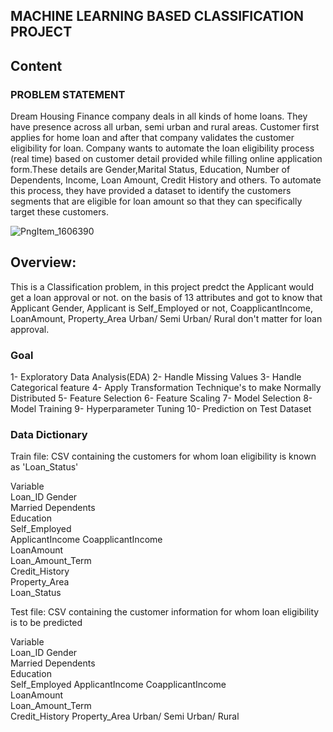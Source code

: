 ## MACHINE LEARNING BASED CLASSIFICATION PROJECT

## Content

### PROBLEM STATEMENT

Dream Housing Finance company deals in all kinds of home loans. They have presence across all urban, semi urban and rural areas. Customer first applies for home loan and 
after that company validates the customer eligibility for loan.
Company wants to automate the loan eligibility process (real time) based on customer detail provided while filling online application form.These details are Gender,Marital 
Status, Education, Number of Dependents, Income, Loan Amount, Credit History and others. To automate this process, they have provided a dataset to identify the customers
segments that are eligible for loan amount so that they can specifically target these customers. 

![PngItem_1606390](https://user-images.githubusercontent.com/66259814/102383174-47d8f080-3ff1-11eb-9a0c-826a8fa986f1.png)


## Overview:
This is a Classification problem, in this project predct the Applicant would get a loan approval or not. on the basis of 13 attributes and got to know that Applicant Gender, Applicant is Self_Employed or not, CoapplicantIncome, LoanAmount, Property_Area	Urban/ Semi Urban/ Rural don't matter for loan approval.

### Goal
1- Exploratory Data Analysis(EDA)
2- Handle Missing Values
3- Handle Categorical feature
4- Apply Transformation Technique's to make Normally Distributed
5- Feature Selection
6- Feature Scaling
7- Model Selection
8- Model Training
9- Hyperparameter Tuning
10- Prediction on Test Dataset 


### Data Dictionary
Train file: CSV containing the customers for whom loan eligibility is known as 'Loan_Status'

Variable	
Loan_ID	
Gender	
Married	
Dependents	
Education	
Self_Employed	
ApplicantIncome	
CoapplicantIncome	
LoanAmount	
Loan_Amount_Term	
Credit_History	
Property_Area	
Loan_Status	


Test file: CSV containing the customer information for whom loan eligibility is to be predicted

Variable	
Loan_ID
Gender	
Married
Dependents	
Education	
Self_Employed
ApplicantIncome	
CoapplicantIncome	
LoanAmount	
Loan_Amount_Term	
Credit_History
Property_Area	Urban/ Semi Urban/ Rural
